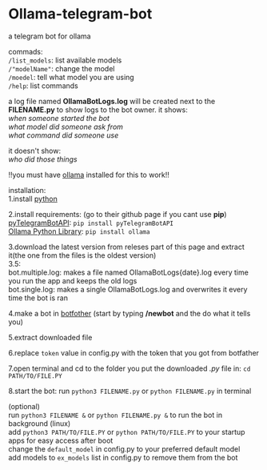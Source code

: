 # Ollama-telegram-bot
a telegram bot for ollama

commads:<br/>
`/list_models`: list available models<br/>
`/"modelName"`: change the model<br/>
`/moedel`: tell what model you are using<br/>
`/help`: list commands<br/>

a log file named **OllamaBotLogs.log** will be created next to the **FILENAME.py** to show logs to the bot owner. it shows:<br/>
_when someone started the bot_<br/>
_what model did someone ask from_<br/>
_what command did someone use_<br/>

it doesn't show:<br/>
_who did those things_<br/>

!!you must have [ollama](https://ollama.com) installed for this to work!!<br/>

installation:<br/>
1.install [python](https://python.org)

2.install requirements:  (go to their github page if you cant use **pip**)<br/>
[pyTelegramBotAPI](https://github.com/eternnoir/pyTelegramBotAPI): `pip install pyTelegramBotAPI`<br/>
[Ollama Python Library](https://github.com/ollama/ollama-python): `pip install ollama`

3.download the latest version from releses part of this page and extract it(the one from the files is the oldest version)<br/>
3.5:<br/>
bot.multiple.log: makes a file named OllamaBotLogs{date}.log every time you run the app and keeps the old logs<br/>
bot.single.log: makes a single OllamaBotLogs.log and overwrites it every time the bot is ran


4.make a bot in [botfother](https://t.me/BotFather) (start by typing **/newbot** and the do what it tells you)<br/>

5.extract downloaded file

6.replace `token` value in config.py with the token that you got from botfather<br/>

7.open terminal and cd to the folder you put the downloaded _.py_ file in: `cd PATH/TO/FILE.PY`<br/>

8.start the bot: run `python3 FILENAME.py` or `python FILENAME.py` in terminal<br/>


(optional)<br/>
run `python3 FILENAME &` or `python FILENAME.py &` to run the bot in background (linux)<br/>
add `python3 PATH/TO/FILE.PY` or `python PATH/TO/FILE.PY` to your startup apps for easy access after boot<br/>
change the `default_model` in config.py to your preferred default model<br/>
add models to `ex_models` list in config.py to remove them from the bot



